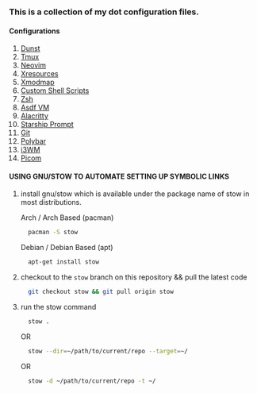 ### This is a collection of my dot configuration files.

#### Configurations
1. [Dunst](https://github.com/sreedevk/dot/tree/master/.config/dunst "Notification Manager")
2. [Tmux](https://github.com/sreedevk/dot/blob/master/.tmux.conf "Terminal Multiplexer")
3. [Neovim](https://github.com/sreedevk/dot/tree/master/.config/nvim "Text Editor")
4. [Xresources](https://github.com/sreedevk/dot/blob/master/.Xresources "Display Server")
5. [Xmodmap](https://github.com/sreedevk/dot/blob/master/.Xmodmap "Custom Key Mapping")
6. [Custom Shell Scripts](https://github.com/sreedevk/dot/tree/master/.scripts "Utilities")
7. [Zsh](https://github.com/sreedevk/dot/blob/master/.zshrc "Shell")
8. [Asdf VM](https://github.com/sreedevk/dot/blob/master/.tool-versions "Software Version Manager")
9. [Alacritty](https://github.com/sreedevk/dot/tree/master/.config/alacritty "Terminal Emulator")
10. [Starship Prompt](https://github.com/sreedevk/dot/blob/master/.config/starship.toml "Shell Prompt")
11. [Git](https://github.com/sreedevk/dot/blob/master/.gitconfig "Version Control")
12. [Polybar](https://github.com/sreedevk/dot/tree/master/.config/polybar "Status Bar")
13. [i3WM](https://github.com/sreedevk/dot/tree/master/.i3 "Window Manager")
14. [Picom](https://github.com/sreedevk/dot/blob/master/.config/picom.conf "Compositor")


#### USING GNU/STOW TO AUTOMATE SETTING UP SYMBOLIC LINKS

1. install gnu/stow which is available under the package name of stow in most distributions.

    Arch / Arch Based (pacman)
    ```bash
      pacman -S stow
    ```

    Debian / Debian Based (apt)
    ```bash
      apt-get install stow
    ```

2. checkout to the `stow` branch on this repository && pull the latest code

    ```bash
      git checkout stow && git pull origin stow
    ```

3. run the stow command

    ```bash
      stow .
    ```

    OR 

    ```bash
      stow --dir=~/path/to/current/repo --target=~/
    ```

    OR 

    ```bash
      stow -d ~/path/to/current/repo -t ~/
    ```
